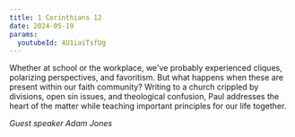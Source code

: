 ```yaml
---
title: 1 Corinthians 12
date: 2024-05-19
params:
  youtubeId: 4U1iaiTsfUg
---
```


Whether at school or the workplace, we've probably experienced cliques, polarizing perspectives, and favoritism. But what happens when these are present within our faith community? Writing to a church crippled by divisions, open sin issues, and theological confusion, Paul addresses the heart of the matter while teaching important principles for our life together. 

_Guest speaker Adam Jones_
